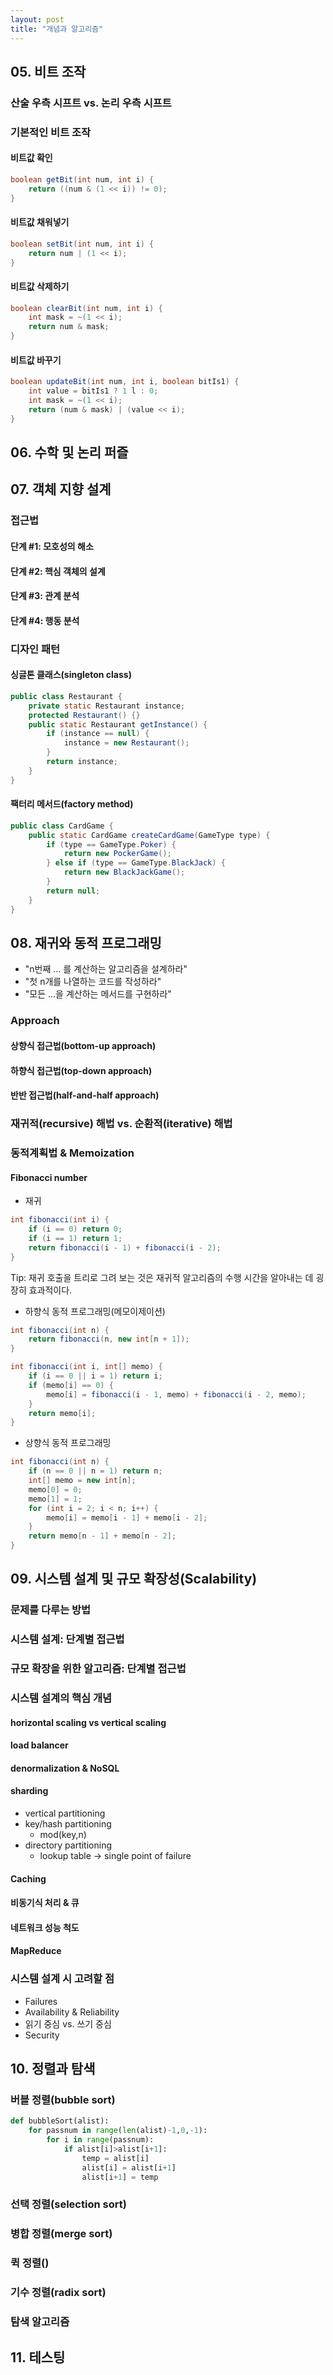 ```yaml
---
layout: post
title: "개념과 알고리즘"
---
```


## 05. 비트 조작

### 산술 우측 시프트 vs. 논리 우측 시프트

### 기본적인 비트 조작

#### 비트값 확인

```java
boolean getBit(int num, int i) {
    return ((num & (1 << i)) != 0);
}
```

#### 비트값 채워넣기

```java
boolean setBit(int num, int i) {
    return num | (1 << i);
}
```

#### 비트값 삭제하기

```java
boolean clearBit(int num, int i) {
    int mask = ~(1 << i);
    return num & mask;
}
```

#### 비트값 바꾸기

```java
boolean updateBit(int num, int i, boolean bitIs1) {
    int value = bitIs1 ? 1 l : 0;
    int mask = ~(1 << i);
    return (num & mask) | (value << i);
}
```

## 06. 수학 및 논리 퍼즐

## 07. 객체 지향 설계

### 접근법

#### 단계 #1: 모호성의 해소
#### 단계 #2: 핵심 객체의 설계
#### 단계 #3: 관계 분석
#### 단계 #4: 행동 분석

### 디자인 패턴

#### 싱글톤 클래스(singleton class)

```java
public class Restaurant {
    private static Restaurant instance;
    protected Restaurant() {}
    public static Restaurant getInstance() {
        if (instance == null) {
            instance = new Restaurant();
        }
        return instance;
    }
}
```

#### 팩터리 메서드(factory method)

```java
public class CardGame {
    public static CardGame createCardGame(GameType type) {
        if (type == GameType.Poker) {
            return new PockerGame();
        } else if (type == GameType.BlackJack) {
            return new BlackJackGame();
        }
        return null;
    }
}
```

## 08. 재귀와 동적 프로그래밍

* "n번째 ... 를 계산하는 알고리즘을 설계하라"
* "첫 n개를 나열하는 코드를 작성하라"
* "모든 ...을 계산하는 메서드를 구현하라"


### Approach

#### 상향식 접근법(bottom-up approach)
#### 하향식 접근법(top-down approach)
#### 반반 접근법(half-and-half approach)

### 재귀적(recursive) 해법 vs. 순환적(iterative) 해법

### 동적계획법 & Memoization

#### Fibonacci number

* 재귀

```java
int fibonacci(int i) {
    if (i == 0) return 0;
    if (i == 1) return 1;
    return fibonacci(i - 1) + fibonacci(i - 2);
}
```

Tip: 재귀 호출을 트리로 그려 보는 것은 재귀적 알고리즘의 수행 시간을 알아내는 데 굉장히 효과적이다.

* 하향식 동적 프로그래밍(메모이제이션)

```java
int fibonacci(int n) {
    return fibonacci(n, new int[n + 1]);
}

int fibonacci(int i, int[] memo) {
    if (i == 0 || i = 1) return i;
    if (memo[i] == 0) {
        memo[i] = fibonacci(i - 1, memo) + fibonacci(i - 2, memo);
    }
    return memo[i]; 
}
```

* 상향식 동적 프로그래밍

```java
int fibonacci(int n) {
    if (n == 0 || n = 1) return n;
    int[] memo = new int[n];
    memo[0] = 0;
    memo[1] = 1;
    for (int i = 2; i < n; i++) {
        memo[i] = memo[i - 1] + memo[i - 2];
    }
    return memo[n - 1] + memo[n - 2]; 
}
```

## 09. 시스템 설계 및 규모 확장성(Scalability)

### 문제를 다루는 방법

### 시스템 설계: 단계별 접근법

### 규모 확장을 위한 알고리즘: 단계별 접근법

### 시스템 설계의 핵심 개념

#### horizontal scaling vs vertical scaling 
#### load balancer 
#### denormalization & NoSQL
#### sharding
* vertical partitioning
* key/hash partitioning 
  + mod(key,n)
* directory partitioning 
  + lookup table -> single point of failure

#### Caching
#### 비동기식 처리 & 큐
#### 네트워크 성능 척도
#### MapReduce

### 시스템 설계 시 고려할 점
* Failures
* Availability & Reliability
* 읽기 중심 vs. 쓰기 중심
* Security

## 10. 정렬과 탐색

### 버블 정렬(bubble sort)

```python
def bubbleSort(alist):
    for passnum in range(len(alist)-1,0,-1):
        for i in range(passnum):
            if alist[i]>alist[i+1]:
                temp = alist[i]
                alist[i] = alist[i+1]
                alist[i+1] = temp
```

### 선택 정렬(selection sort)

### 병합 정렬(merge sort)

### 퀵 정렬()

### 기수 정렬(radix sort)

### 탐색 알고리즘

## 11. 테스팅
